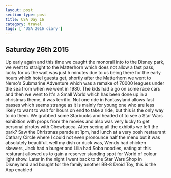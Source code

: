 ```yaml
---
layout: post
section-type: post
title: USA Day 16
category: travel
tags: [ 'USA 2016 diary']
---
```

## Saturday 26th 2015  


Up early again and this time we caught the monorail into to the Disney park, we went to straight to the Matterhorn which does not allow a fast pass, lucky for us the wait was just 5 minutes due to us being there for the early hours which hotel guests get, shortly after the Matterhorn we went to Nemo's Submarine Adventure which was a remake of 70000 leagues under the sea from when we went in 1980. The kids had a go on some race cars and then we went to It's a Small World which has been done up in a christmas theme, it was terrific. Not one ride in Fantasyland allows fast passes which seems strange as it is mainly for young one who are less likely to want to wait for hours on end to take a ride, but this is the only way to do them. We grabbed some Starbucks and headed of to see a Star Wars exhibition with props from the movies and also was very lucky to get personal photos with Chewbacca. After seeing all the exhibits we left the park? Saw the Christmas parade at 1pm, had lunch at a very posh restaurant Cathary Circle where I could not even pronounce half the menu but it was absolutely beautiful, well my dish or duck was, Wendy had chicken skewers, Jack had a burger and Lilia had Soba noodles, eating at this resturant allowed us to gain a reserver standing spot for World of colour light show. Later in the night I went back to the Star Wars Shop in Disneyland and bought for the family another BB-8 Droid Toy, this is the App enabled
